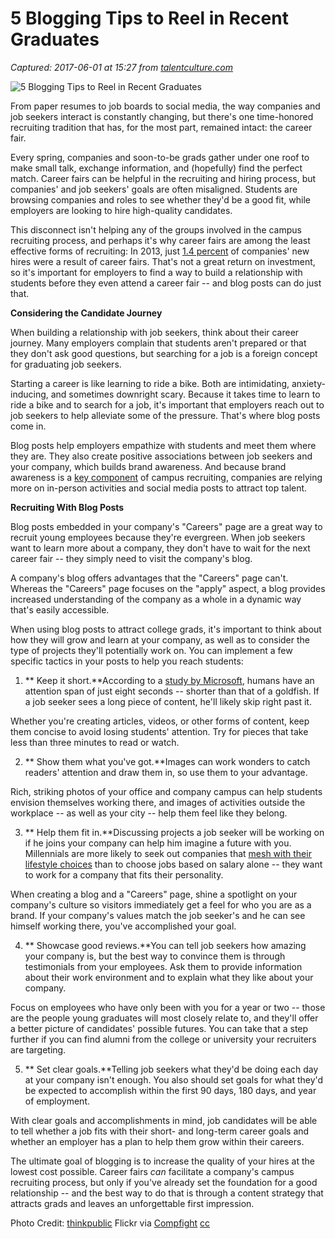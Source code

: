 # 5 Blogging Tips to Reel in Recent Graduates

_Captured: 2017-06-01 at 15:27 from [talentculture.com](https://talentculture.com/5-blogging-tips-reel-recent-graduates/?ref=quuu&utm_content=bufferbb00f&utm_medium=social&utm_source=twitter.com&utm_campaign=buffer)_

![5 Blogging Tips to Reel in Recent Graduates](https://talentculture.com/wp-content/uploads/2017/05/5-Blogging-Tips-to-Reel-in-Recent-Graduates-1024x675.jpg)

From paper resumes to job boards to social media, the way companies and job seekers interact is constantly changing, but there's one time-honored recruiting tradition that has, for the most part, remained intact: the career fair.

Every spring, companies and soon-to-be grads gather under one roof to make small talk, exchange information, and (hopefully) find the perfect match. Career fairs can be helpful in the recruiting and hiring process, but companies' and job seekers' goals are often misaligned. Students are browsing companies and roles to see whether they'd be a good fit, while employers are looking to hire high-quality candidates.

This disconnect isn't helping any of the groups involved in the campus recruiting process, and perhaps it's why career fairs are among the least effective forms of recruiting: In 2013, just [1.4 percent](https://www.eremedia.com/ere/why-career-fairs-need-a-makeover/) of companies' new hires were a result of career fairs. That's not a great return on investment, so it's important for employers to find a way to build a relationship with students before they even attend a career fair -- and blog posts can do just that.

**Considering the Candidate Journey**

When building a relationship with job seekers, think about their career journey. Many employers complain that students aren't prepared or that they don't ask good questions, but searching for a job is a foreign concept for graduating job seekers.

Starting a career is like learning to ride a bike. Both are intimidating, anxiety-inducing, and sometimes downright scary. Because it takes time to learn to ride a bike and to search for a job, it's important that employers reach out to job seekers to help alleviate some of the pressure. That's where blog posts come in.

Blog posts help employers empathize with students and meet them where they are. They also create positive associations between job seekers and your company, which builds brand awareness. And because brand awareness is a [key component](http://www.recruitingtrends.com/REC/view/story.jhtml?id=534360642&ss=job+fairs) of campus recruiting, companies are relying more on in-person activities and social media posts to attract top talent.

**Recruiting With Blog Posts**

Blog posts embedded in your company's "Careers" page are a great way to recruit young employees because they're evergreen. When job seekers want to learn more about a company, they don't have to wait for the next career fair -- they simply need to visit the company's blog.

A company's blog offers advantages that the "Careers" page can't. Whereas the "Careers" page focuses on the "apply" aspect, a blog provides increased understanding of the company as a whole in a dynamic way that's easily accessible.

When using blog posts to attract college grads, it's important to think about how they will grow and learn at your company, as well as to consider the type of projects they'll potentially work on. You can implement a few specific tactics in your posts to help you reach students:

  1. ** Keep it short.**According to a [study by Microsoft](http://time.com/3858309/attention-spans-goldfish/), humans have an attention span of just eight seconds -- shorter than that of a goldfish. If a job seeker sees a long piece of content, he'll likely skip right past it.

Whether you're creating articles, videos, or other forms of content, keep them concise to avoid losing students' attention. Try for pieces that take less than three minutes to read or watch.

  2. ** Show them what you've got.**Images can work wonders to catch readers' attention and draw them in, so use them to your advantage.

Rich, striking photos of your office and company campus can help students envision themselves working there, and images of activities outside the workplace -- as well as your city -- help them feel like they belong.

  3. ** Help them fit in.**Discussing projects a job seeker will be working on if he joins your company can help him imagine a future with you. Millennials are more likely to seek out companies that [mesh with their lifestyle choices](https://www.mheducation.com/news-media/press-releases/millennials-surprisingly-optimistic-about-job-outlook-prioritize-passion-over-pay.html) than to choose jobs based on salary alone -- they want to work for a company that fits their personality.

When creating a blog and a "Careers" page, shine a spotlight on your company's culture so visitors immediately get a feel for who you are as a brand. If your company's values match the job seeker's and he can see himself working there, you've accomplished your goal.

  4. ** Showcase good reviews.**You can tell job seekers how amazing your company is, but the best way to convince them is through testimonials from your employees. Ask them to provide information about their work environment and to explain what they like about your company.

Focus on employees who have only been with you for a year or two -- those are the people young graduates will most closely relate to, and they'll offer a better picture of candidates' possible futures. You can take that a step further if you can find alumni from the college or university your recruiters are targeting.

  5. ** Set clear goals.**Telling job seekers what they'd be doing each day at your company isn't enough. You also should set goals for what they'd be expected to accomplish within the first 90 days, 180 days, and year of employment.

With clear goals and accomplishments in mind, job candidates will be able to tell whether a job fits with their short- and long-term career goals and whether an employer has a plan to help them grow within their careers.

The ultimate goal of blogging is to increase the quality of your hires at the lowest cost possible. Career fairs _can_ facilitate a company's campus recruiting process, but only if you've already set the foundation for a good relationship -- and the best way to do that is through a content strategy that attracts grads and leaves an unforgettable first impression.

Photo Credit: [thinkpublic](https://www.flickr.com/photos/37449435@N00/3082048893/) Flickr via [Compfight](http://compfight.com) [cc](https://creativecommons.org/licenses/by-nd/2.0/)
